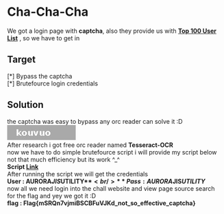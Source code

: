 # Cha-Cha-Cha<br />
We got a login page with **captcha**, also they provide us with **[Top 100 User List](top100usernames.txt)** , so we have to get in

## Target<br />
[\*] Bypass the captcha <br />
[\*] Brutefource login credentials <br />

## Solution<br />
the captcha was easy to bypass any orc reader can solve it  :D<br />
![](captcha.jpg)<br />
After research i got free orc reader named **Tesseract-OCR**<br />
now we have to do simple brutefource script i will provide my script below not that much efficiency but its work ^_^<br />
**Script [Link](Program.cs)**<br />
After running the script we will get the credentials<br />
**User : AURORA$JIS$UTILITY$**<br />
**Pass: AURORA$JIS$UTILITY$**<br />
now all we need login into the chall website and view page source search for the flag and yey we got it :D<br />
**flag : Flag{mSRQn7vjmiBSCBFuVJKd_not_so_effective_captcha}**<br />
